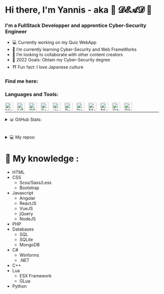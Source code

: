 # Hi there, I'm Yannis - aka 🍹 𝓓𝓔𝓐𝓓 👋

### I'm a FullStack Developper and apprentice Cyber-Security Engineer

* 💻 Currently working on my Quiz WebApp 
* 🌱 I’m currently learning Cyber-Security and Web FrameWorks
* 👯 I’m looking to collaborate with other content creators
* 🥅 2022 Goals: Obtain my Cyber-Security degree
* ⛩️ Fun fact: I love Japanese culture 

### Find me here:


### Languages and Tools:
<img align="left" alt="Visual Studio Code" width="26px" src="https://cdn.jsdelivr.net/gh/devicons/devicon/icons/vscode/vscode-original.svg" style="padding-right:10px;" />
<img align="left" alt="HTML5" width="26px" src="https://cdn.jsdelivr.net/gh/devicons/devicon/icons/html5/html5-original.svg" style="padding-right:10px;" />
<img align="left" alt="CSS3" width="26px" src="https://cdn.jsdelivr.net/gh/devicons/devicon/icons/css3/css3-original.svg" style="padding-right:10px;" />
<img align="left" alt="Sass" width="26px" src="https://cdn.jsdelivr.net/gh/devicons/devicon/icons/sass/sass-original.svg" style="padding-right:10px;" />
<img align="left" alt="JavaScript" width="26px" src="https://cdn.jsdelivr.net/gh/devicons/devicon/icons/javascript/javascript-original.svg" style="padding-right:10px;" />
<img align="left" alt="React" width="26px" src="https://cdn.jsdelivr.net/gh/devicons/devicon/icons/react/react-original.svg" style="padding-right:10px;" />
<img align="left" alt="Node.js" width="26px" src="https://cdn.jsdelivr.net/gh/devicons/devicon/icons/nodejs/nodejs-original.svg" style="padding-right:10px;" />
<img align="left" alt="MongoDB" width="26px" src="https://cdn.jsdelivr.net/gh/devicons/devicon/icons/mongodb/mongodb-original.svg" style="padding-right:10px;" />
<img align="left" alt="MySQL" width="26px" src="https://cdn.jsdelivr.net/gh/devicons/devicon/icons/mysql/mysql-original.svg" style="padding-right:10px;" />
<img align="left" alt="Git" width="26px" src="https://cdn.jsdelivr.net/gh/devicons/devicon/icons/git/git-original.svg" style="padding-right:10px;" />
<img align="left" alt="GitHub" width="26px" src="https://user-images.githubusercontent.com/3369400/139447912-e0f43f33-6d9f-45f8-be46-2df5bbc91289.png" />
<br/>

---

<details>
  <summary>📊 GitHub Stats:</summary>         
  <br/>
  <img align="left" alt="Dead's GitHub Stats" src="https://github-readme-stats.vercel.app/api?username=YannisBnb&show_icons=true&hide_border=false&title_color=adbac7&icon_color=adbac7&bg_color=22272e&text_color=ffffff&border_color=adbac7" />
  
  <img align="left" alt="Dead's GitHub Stats" src="https://github-readme-stats.vercel.app/api/top-langs/?username=YannisBnb&hide_border=false&title_color=adbac7&icon_color=adbac7&bg_color=22272e&text_color=ffffff&border_color=adbac7" />

</details>
<br/>
<br/>
<details>
  <summary>💻 My repos:</summary>
  <br/>
  <img align="left" alt="Dead's Repos" src="https://github-readme-stats.vercel.app/api/pin/?username=YannisBnb&repo=MyQuizz-App_WIP&hide_border=false&title_color=ff652f&icon_color=FFE400&bg_color=09131B&text_color=ffffff&border_color=0c1a25" />
  
  <img align="left" alt="Dead's Repos" src="https://github-readme-stats.vercel.app/api/pin/?username=YannisBnb&repo=MaliceRP&hide_border=false&title_color=ff652f&icon_color=FFE400&bg_color=09131B&text_color=ffffff&border_color=0c1a25" />
  
  <img align="left" alt="Dead's Repos" src="https://github-readme-stats.vercel.app/api/pin/?username=YannisBnb&repo=Discord_CommunityBot&hide_border=false&title_color=ff652f&icon_color=FFE400&bg_color=09131B&text_color=ffffff&border_color=0c1a25" />
  
  <img align="left" alt="Dead's Repos" src="https://github-readme-stats.vercel.app/api/pin/?username=YannisBnb&repo=FiveM_ShopMenu&hide_border=false&title_color=ff652f&icon_color=FFE400&bg_color=09131B&text_color=ffffff&border_color=0c1a25" />
  
  <img align="left" alt="Dead's Repos" src="https://github-readme-stats.vercel.app/api/pin/?username=YannisBnb&repo=S-Box-HUD&hide_border=false&title_color=ff652f&icon_color=FFE400&bg_color=09131B&text_color=ffffff&border_color=0c1a25" />
  
  <img align="left" alt="Dead's Repos" src="https://github-readme-stats.vercel.app/api/pin/?username=YannisBnb&repo=DnRP-WIP&hide_border=false&title_color=ff652f&icon_color=FFE400&bg_color=09131B&text_color=ffffff&border_color=0c1a25" />
  <br/>
</details>


# 💼 My knowledge :

* HTML
* CSS
  * Scss/Sass/Less
  * Bootstrap
* Javascript
  * Angular 
  * ReactJS
  * VueJS
  * jQuery
  * NodeJS
* PHP
* Databases
  * SQL
  * SQLite
  * MongoDB
* C#
  * Winforms
  * .NET
* C++
* Lua
  * ESX Framework
  * GLua
* Python
